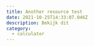 ```yaml
---
title: Another resource test
date: 2021-10-25T14:33:07.046Z
description: Bekijk dit
category:
  - calculator
---
```

